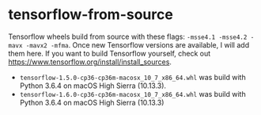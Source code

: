 # tensorflow-from-source

Tensorflow wheels build from source with these flags: `-msse4.1 -msse4.2 -mavx -mavx2 -mfma`. Once new Tensorflow versions are available, I will add them here. If you want to build Tensorflow yourself, check out https://www.tensorflow.org/install/install_sources.

* `tensorflow-1.5.0-cp36-cp36m-macosx_10_7_x86_64.whl` was build with Python 3.6.4 on
macOS High Sierra (10.13.3).
* `tensorflow-1.6.0-cp36-cp36m-macosx_10_7_x86_64.whl` was build with Python 3.6.4 on
macOS High Sierra (10.13.3)